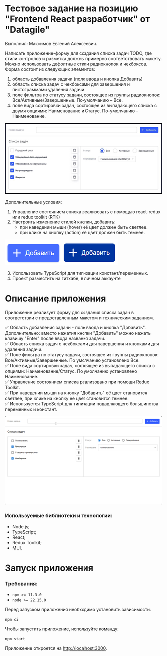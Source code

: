 # Тестовое задание на позицию "Frontend React разработчик" от "Datagile"

Выполнил: Максимов Евгений Алексеевич.

Написать приложение-форму для создания списка задач TODO, где стили контролов и разметка должны примерно соответствовать макету.
Можно использовать дефолтные стили радиокнопок и чекбоксов.
Форма состоит из следующих элементов:

1. область добавления задачи (поле ввода и кнопка Добавить)
2. область списка задач с чекбоксами для завершения и пиктограммами удаления задачи
3. поле фильтра по статусу задачи, состоящее из группы радиокнопок: Все/Активные/Завершенные. По-умолчанию – Все.
4. поле вида сортировки задач, состоящее из выпадающего списка с двумя опциями: Наименование и Статус. По-умолчанию – Наименование.

![Примерный вид приложения](img/readme.png)

Дополнительные условия:
1. Управление состоянием списка реализовать с помощью react-redux или redux toolkit (RTK)
2. Настроить изменение стилей кнопки, добавить:
    - при наведении мыши (hover) её цвет должен быть светлее.
    - при клике на кнопку (action) её цвет должен быть темнее.

![Кнопка hover](img/btn1.png)![Кнопка action](img/btn2.png)

3. Использовать TypeScript для типизации констант/переменных.
4. Проект разместить на гитхабе, в личном аккаунте

# Описание приложения
Приложение реализует форму для создания списка задач в соответствии с предоставленным макетом и техническим заданием.

✅ Область добавления задачи - поле ввода и кнопка "Добавить". Дополнительно: вместо нажатия кнопки "Добавить" можно нажать клавишу "Enter" после ввода названия задачи.<br>
✅ Область списка задач с чекбоксами для завершения и кнопками для удаления задачи.<br>
✅ Поле фильтра по статусу задачи, состоящее из группы радиокнопок: Все/Активные/Завершенные. По умолчанию установлено Все.<br>
✅ Поле вида сортировки задач, состоящее из выпадающего списка с опциями: Наименование/Статус. По умолчанию установлено Наименование.<br>
✅ Управление состоянием списка реализовано при помощи Redux Toolkit.<br>
✅ При наведении мыши на кнопку "Добавить" её цвет становится светлее, при клике на кнопку её цвет становится темнее.<br>
✅ Используется TypeScript для типизации подавляющего большинства переменных и констант.<br>

![Текущий вид приложения](img/show.gif)

### Используемые библиотеки и технологии:
- Node.js;
- TypeScript;
- React;
- Redux Toolkit;
- MUI.

# Запуск приложения
### Требования:
- `npm >= 11.3.0`
- `node >= 22.15.0`

Перед запуском приложения необходимо установить зависимости.

`npm ci`

Чтобы запустить приложение, используйте команду:

`npm start`

Приложение откроется на [http://localhost:3000](http://localhost:3000).

